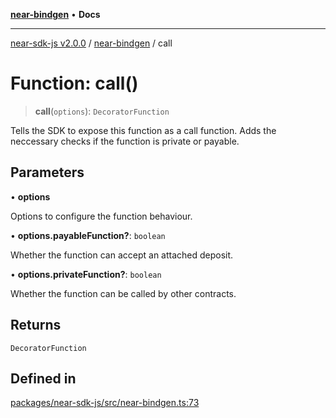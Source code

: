 [**near-bindgen**](../README.md) • **Docs**

***

[near-sdk-js v2.0.0](../../packages.md) / [near-bindgen](../README.md) / call

# Function: call()

> **call**(`options`): `DecoratorFunction`

Tells the SDK to expose this function as a call function.
Adds the neccessary checks if the function is private or payable.

## Parameters

• **options**

Options to configure the function behaviour.

• **options.payableFunction?**: `boolean`

Whether the function can accept an attached deposit.

• **options.privateFunction?**: `boolean`

Whether the function can be called by other contracts.

## Returns

`DecoratorFunction`

## Defined in

[packages/near-sdk-js/src/near-bindgen.ts:73](https://github.com/dim-daskalov/near-sdk-js/blob/747cef27e9ea5b250fe75696a18e61a74d9178c8/packages/near-sdk-js/src/near-bindgen.ts#L73)
